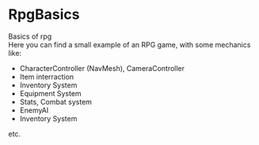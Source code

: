 # RpgBasics
Basics of rpg <br>
Here you can find a small example of an RPG game, with some mechanics like: <br>
<ul>
  <li>CharacterController (NavMesh), CameraController</li>
  <li>Item interraction</li>
  <li>Inventory System</li>
  <li>Equipment System</li>
  <li>Stats, Combat system</li>
  <li>EnemyAI</li>
  <li>Inventory System</li>
</ul>
etc.
